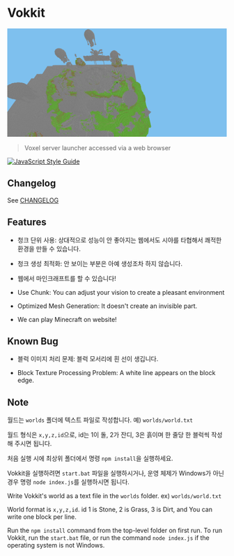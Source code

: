 # Vokkit

![Preview](./images/preview.png)

> Voxel server launcher accessed via a web browser

[![JavaScript Style Guide](https://cdn.rawgit.com/standard/standard/master/badge.svg)](https://github.com/standard/standard)

## Changelog

See [CHANGELOG](./CHANGELOG.md)

## Features

- 청크 단위 사용: 상대적으로 성능이 안 좋아지는 웹에서도 시야를 타협해서 쾌적한 환경을 만들 수 있습니다.
- 청크 생성 최적화: 안 보이는 부분은 아예 생성조차 하지 않습니다.
- 웹에서 마인크래프트를 할 수 있습니다!


- Use Chunk: You can adjust your vision to create a pleasant environment
- Optimized Mesh Generation: It doesn't create an invisible part.
- We can play Minecraft on website!

## Known Bug

- 블럭 이미지 처리 문제: 블럭 모서리에 흰 선이 생깁니다.


- Block Texture Processing Problem: A white line appears on the block edge.

## Note

월드는 `worlds` 폴더에 텍스트 파일로 작성합니다. 예) `worlds/world.txt`


월드 형식은 `x,y,z,id`으로, id는 1이 돌, 2가 잔디, 3은 흙이며 한 줄당 한 블럭씩 작성해 주시면 됩니다.


처음 실행 시에 최상위 폴더에서 명령 `npm install`을 실행하세요. 


Vokkit을 실행하려면 `start.bat` 파일을 실행하시거나, 운영 체제가 Windows가 아닌 경우 명령 `node index.js`를 실행하시면 됩니다.


Write Vokkit's world as a text file in the `worlds` folder. ex) `worlds/world.txt`


World format is `x,y,z,id`. id 1 is Stone, 2 is Grass, 3 is Dirt, and You can write one block per line.


Run the `npm install` command from the top-level folder on first run. To run Vokkit, run the `start.bat` file, or run the command `node index.js` if the operating system is not Windows.
